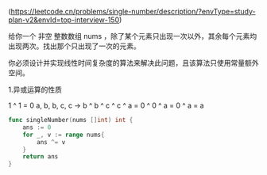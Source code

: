 (https://leetcode.cn/problems/single-number/description/?envType=study-plan-v2&envId=top-interview-150)

给你一个 非空 整数数组 nums ，除了某个元素只出现一次以外，其余每个元素均出现两次。找出那个只出现了一次的元素。

你必须设计并实现线性时间复杂度的算法来解决此问题，且该算法只使用常量额外空间。


1.异或运算的性质

1 ^ 1 = 0
a, b, b, c, c ->   b ^ b ^ c ^ c ^ a = 0 ^ 0 ^ a = 0 ^ a = a
```go
func singleNumber(nums []int) int {
    ans := 0
    for _, v := range nums{
        ans ^= v
    }
    return ans
}
```